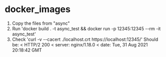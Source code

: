 # docker_images

1) Copy the files from "async"
2) Run 'docker build . -t async_test && docker run -p 12345:12345  --rm -it async_test'
3) Check 'curl -v  --cacert ./localhost.crt https://localhost:12345/'
Should be:
   < HTTP/2 200
   < server: nginx/1.18.0
   < date: Tue, 31 Aug 2021 20:18:42 GMT